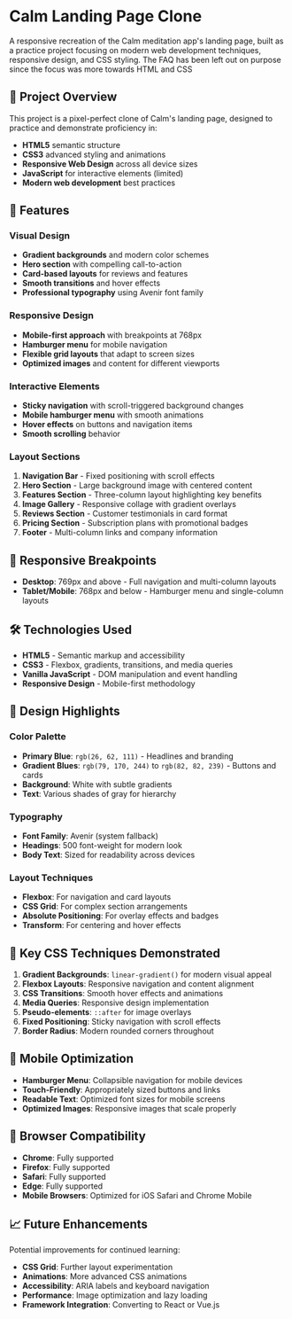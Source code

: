 # Calm Landing Page Clone

A responsive recreation of the Calm meditation app's landing page, built as a practice project focusing on modern web development techniques, responsive design, and CSS styling. The FAQ has been left out on purpose since the focus was more towards HTML and CSS

## 🎯 Project Overview

This project is a pixel-perfect clone of Calm's landing page, designed to practice and demonstrate proficiency in:
- **HTML5** semantic structure
- **CSS3** advanced styling and animations
- **Responsive Web Design** across all device sizes
- **JavaScript** for interactive elements (limited)
- **Modern web development** best practices

## 🚀 Features

### Visual Design
- **Gradient backgrounds** and modern color schemes
- **Hero section** with compelling call-to-action
- **Card-based layouts** for reviews and features
- **Smooth transitions** and hover effects
- **Professional typography** using Avenir font family

### Responsive Design
- **Mobile-first approach** with breakpoints at 768px
- **Hamburger menu** for mobile navigation
- **Flexible grid layouts** that adapt to screen sizes
- **Optimized images** and content for different viewports

### Interactive Elements
- **Sticky navigation** with scroll-triggered background changes
- **Mobile hamburger menu** with smooth animations
- **Hover effects** on buttons and navigation items
- **Smooth scrolling** behavior

### Layout Sections
1. **Navigation Bar** - Fixed positioning with scroll effects
2. **Hero Section** - Large background image with centered content
3. **Features Section** - Three-column layout highlighting key benefits
4. **Image Gallery** - Responsive collage with gradient overlays
5. **Reviews Section** - Customer testimonials in card format
6. **Pricing Section** - Subscription plans with promotional badges
7. **Footer** - Multi-column links and company information

## 📱 Responsive Breakpoints

- **Desktop**: 769px and above - Full navigation and multi-column layouts
- **Tablet/Mobile**: 768px and below - Hamburger menu and single-column layouts

## 🛠️ Technologies Used

- **HTML5** - Semantic markup and accessibility
- **CSS3** - Flexbox, gradients, transitions, and media queries
- **Vanilla JavaScript** - DOM manipulation and event handling
- **Responsive Design** - Mobile-first methodology

## 🎨 Design Highlights

### Color Palette
- **Primary Blue**: `rgb(26, 62, 111)` - Headlines and branding
- **Gradient Blues**: `rgb(79, 170, 244)` to `rgb(82, 82, 239)` - Buttons and cards
- **Background**: White with subtle gradients
- **Text**: Various shades of gray for hierarchy

### Typography
- **Font Family**: Avenir (system fallback)
- **Headings**: 500 font-weight for modern look
- **Body Text**: Sized for readability across devices

### Layout Techniques
- **Flexbox**: For navigation and card layouts
- **CSS Grid**: For complex section arrangements
- **Absolute Positioning**: For overlay effects and badges
- **Transform**: For centering and hover effects

## 🔧 Key CSS Techniques Demonstrated

1. **Gradient Backgrounds**: `linear-gradient()` for modern visual appeal
2. **Flexbox Layouts**: Responsive navigation and content alignment
3. **CSS Transitions**: Smooth hover effects and animations
4. **Media Queries**: Responsive design implementation
5. **Pseudo-elements**: `::after` for image overlays
6. **Fixed Positioning**: Sticky navigation with scroll effects
7. **Border Radius**: Modern rounded corners throughout

## 📱 Mobile Optimization

- **Hamburger Menu**: Collapsible navigation for mobile devices
- **Touch-Friendly**: Appropriately sized buttons and links
- **Readable Text**: Optimized font sizes for mobile screens
- **Optimized Images**: Responsive images that scale properly

## 🔄 Browser Compatibility

- **Chrome**: Fully supported
- **Firefox**: Fully supported
- **Safari**: Fully supported
- **Edge**: Fully supported
- **Mobile Browsers**: Optimized for iOS Safari and Chrome Mobile

## 📈 Future Enhancements

Potential improvements for continued learning:
- **CSS Grid**: Further layout experimentation
- **Animations**: More advanced CSS animations
- **Accessibility**: ARIA labels and keyboard navigation
- **Performance**: Image optimization and lazy loading
- **Framework Integration**: Converting to React or Vue.js

